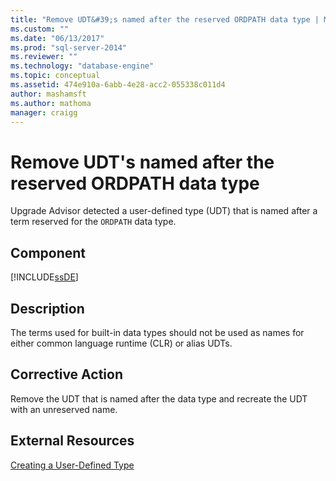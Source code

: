 ```yaml
---
title: "Remove UDT&#39;s named after the reserved ORDPATH data type | Microsoft Docs"
ms.custom: ""
ms.date: "06/13/2017"
ms.prod: "sql-server-2014"
ms.reviewer: ""
ms.technology: "database-engine"
ms.topic: conceptual
ms.assetid: 474e910a-6abb-4e28-acc2-055338c011d4
author: mashamsft
ms.author: mathoma
manager: craigg
---
```

# Remove UDT&#39;s named after the reserved ORDPATH data type
  Upgrade Advisor detected a user-defined type (UDT) that is named after a term reserved for the `ORDPATH` data type.  
  
## Component  
 [!INCLUDE[ssDE](../../includes/ssde-md.md)]  
  
## Description  
 The terms used for built-in data types should not be used as names for either common language runtime (CLR) or alias UDTs.  
  
## Corrective Action  
 Remove the UDT that is named after the data type and recreate the UDT with an unreserved name.  
  
## External Resources  
 [Creating a User-Defined Type](../../relational-databases/clr-integration-database-objects-user-defined-types/creating-user-defined-types.md)  
  
  

